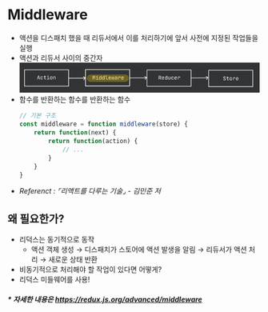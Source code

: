 # Middleware
- 액션을 디스패치 했을 때 리듀서에서 이를 처리하기에 앞서 사전에 지정된 작업들을 실행
- 액션과 리듀서 사이의 중간자
![](.%5B20201002%5D_middleware_images/ed4cd614.png)
- 함수를 반환하는 함수를 반환하는 함수
    ```javascript
    // 기본 구조
    const middleware = function middleware(store) {
        return function(next) {
            return function(action) {
                // ...
            } 
        }
    }
    ```
* *Referenct : ⌜리액트를 다루는 기술⌟ - 김민준 저*

## 왜 필요한가?
- 리덕스는 동기적으로 동작
   - 액션 객체 생성 → 디스패치가 스토어에 액션 발생을 알림 → 리듀서가 액션 처리 → 새로운 상태 반환
- 비동기적으로 처리해야 할 작업이 있다면 어떻게?
- 리덕스 미들웨어를 사용!

##### * 자세한 내용은 https://redux.js.org/advanced/middleware
